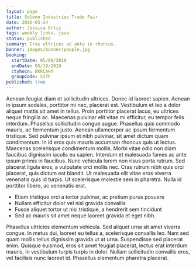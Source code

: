 ```yaml
---
layout: page
title: Solemn Industries Trade Fair
date: 2016-05-24
author: Jessica Ortiz
tags: weekly links, java
status: published
summary: Cras ultrices at ante in rhoncus.
banner: images/banner/people.jpg
booking:
  startDate: 05/09/2019
  endDate: 05/10/2019
  ctyhocn: BKRCAHX
  groupCode: SITF
published: true
---
```

Aenean feugiat diam et sollicitudin ultrices. Donec id laoreet sapien. Aenean in ipsum sodales, porttitor mi nec, placerat est. Vestibulum et leo a dolor aliquet mattis sit amet in tellus. Proin porttitor placerat lacus, eu ultrices neque fringilla ac. Maecenas pulvinar elit vitae mi efficitur, eu tempor felis interdum. Phasellus sollicitudin congue augue. Phasellus quis commodo mauris, ac fermentum justo. Aenean ullamcorper ac ipsum fermentum tristique. Sed pulvinar ipsum et nibh pulvinar, sit amet dictum quam condimentum.
In id eros quis mauris accumsan rhoncus quis ut lectus. Maecenas scelerisque condimentum mollis. Morbi vitae odio non diam faucibus dignissim iaculis eu sapien. Interdum et malesuada fames ac ante ipsum primis in faucibus. Nunc vehicula lorem non risus porta rutrum. Sed placerat ligula eros, a vulputate orci mollis nec. Cras rutrum nibh quis orci placerat, quis dictum est blandit. Ut malesuada elit vitae eros viverra venenatis quis id turpis. Ut scelerisque molestie sem in pharetra. Nulla id porttitor libero, ac venenatis erat.

* Etiam tristique orci a tortor pulvinar, ac pretium purus posuere
* Nullam efficitur dolor vel nisl gravida convallis
* Fusce aliquet tortor ut nisi tristique, a hendrerit sem tincidunt
* Sed ac mauris sit amet neque laoreet gravida et eget nibh.

Phasellus ultricies elementum vehicula. Sed aliquet urna sit amet viverra congue. In metus dui, laoreet eu tellus a, scelerisque convallis leo. Nam sed quam mollis tellus dignissim gravida ut at urna. Suspendisse sed placerat enim. Quisque euismod, eros sit amet feugiat placerat, lectus erat interdum mauris, in vestibulum turpis turpis in dolor. Nullam sollicitudin convallis eros, vel facilisis nunc laoreet id. Phasellus elementum pharetra placerat.
